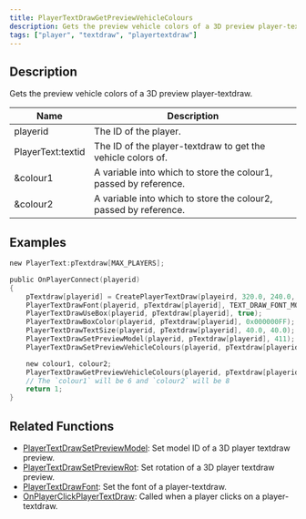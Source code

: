 ```yaml
---
title: PlayerTextDrawGetPreviewVehicleColours
description: Gets the preview vehicle colors of a 3D preview player-textdraw.
tags: ["player", "textdraw", "playertextdraw"]
---
```


<VersionWarn version='omp v1.1.0.2612' />

## Description

Gets the preview vehicle colors of a 3D preview player-textdraw.

| Name     | Description                                           |
| -------- | ----------------------------------------------------- |
| playerid | The ID of the player. |
| PlayerText:textid  | The ID of the player-textdraw to get the vehicle colors of. |
| &colour1  | A variable into which to store the colour1, passed by reference. |
| &colour2  | A variable into which to store the colour2, passed by reference. |

## Examples

```c
new PlayerText:pTextdraw[MAX_PLAYERS];

public OnPlayerConnect(playerid)
{
    pTextdraw[playerid] = CreatePlayerTextDraw(playeird, 320.0, 240.0, "_");
    PlayerTextDrawFont(playerid, pTextdraw[playerid], TEXT_DRAW_FONT_MODEL_PREVIEW);
    PlayerTextDrawUseBox(playerid, pTextdraw[playerid], true);
    PlayerTextDrawBoxColor(playerid, pTextdraw[playerid], 0x000000FF);
    PlayerTextDrawTextSize(playerid, pTextdraw[playerid], 40.0, 40.0);
    PlayerTextDrawSetPreviewModel(playerid, pTextdraw[playerid], 411);
    PlayerTextDrawSetPreviewVehicleColours(playerid, pTextdraw[playerid], 6, 8);

    new colour1, colour2;
    PlayerTextDrawGetPreviewVehicleColours(playerid, pTextdraw[playerid], colour1, colour2);
    // The `colour1` will be 6 and `colour2` will be 8
    return 1;
}
```

## Related Functions

- [PlayerTextDrawSetPreviewModel](PlayerTextDrawSetPreviewModel): Set model ID of a 3D player textdraw preview.
- [PlayerTextDrawSetPreviewRot](PlayerTextDrawSetPreviewRot): Set rotation of a 3D player textdraw preview.
- [PlayerTextDrawFont](PlayerTextDrawFont): Set the font of a player-textdraw.
- [OnPlayerClickPlayerTextDraw](../callbacks/OnPlayerClickPlayerTextDraw): Called when a player clicks on a player-textdraw.
